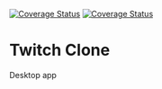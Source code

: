[![Coverage Status](https://coveralls.io/repos/github/sorbae/twitch-clone/badge.svg?branch=development)](https://coveralls.io/github/sorbae/twitch-clone?branch=master)
[![Coverage Status](https://coveralls.io/repos/github/sorbae/twitch-clone/badge.svg?branch=master)](https://coveralls.io/github/sorbae/twitch-clone?branch=master)
# Twitch Clone
Desktop app
